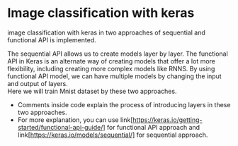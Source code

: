 # Image classification with keras
image classification with keras in two approaches of sequential and functional API is implemented.

The sequential API allows us to create models layer by layer. The functional API in Keras is an alternate way of creating models that offer a lot more flexibility, including creating more complex models like RNNS. By using functional API model, we can have multiple models by changing the input and output of layers.<br/>
Here we will train Mnist dataset by these two approaches.
* Comments inside code explain the process of introducing layers in these two approaches.</br>
* For more explanation, you can use link[https://keras.io/getting-started/functional-api-guide/] for functional API approach and link[https://keras.io/models/sequential/] for sequential approach.<br/>

